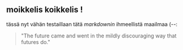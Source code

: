 ## moikkelis koikkelis !

tässä nyt vähän testaillaan tätä *markdownin* ihmeellistä maailmaa (--:

> "The future came and went in the mildly
> discouraging way that futures do."
